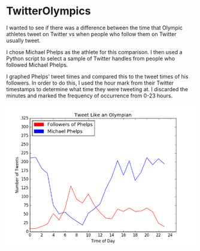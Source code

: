 # TwitterOlympics

I wanted to see if there was a difference between the time that Olympic athletes tweet on Twitter vs when people who follow
them on Twitter usually tweet.

I chose Michael Phelps as the athlete for this comparison. I then used a Python script to select a sample of Twitter handles from people
who followed Michael Phelps.

I graphed Phelps' tweet times and compared this to the tweet times of his followers. In order to do this, I used the hour mark from their Twitter timestamps to determine what time they were tweeting at. I discarded the minutes and marked the frequency of occurrence from 0-23 hours.

![Here is plot that I generated in python to show my findings](https://github.com/lwiskowski/TwitterOlympics/blob/master/TwitterOlympics.png "Olympics")
